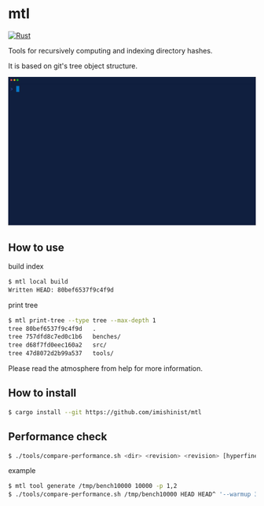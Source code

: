 # mtl

[![Rust](https://github.com/imishinist/mtl/actions/workflows/rust.yml/badge.svg)](https://github.com/imishinist/mtl/actions/workflows/rust.yml)

Tools for recursively computing and indexing directory hashes.

It is based on git's tree object structure.

![Demo](assets/demo.gif)

## How to use

build index

```bash
$ mtl local build
Written HEAD: 80bef6537f9c4f9d
```

print tree

```bash
$ mtl print-tree --type tree --max-depth 1
tree 80bef6537f9c4f9d   .
tree 757dfd8c7ed0c1b6   benches/
tree d68f7fd0eec160a2   src/
tree 47d8072d2b99a537   tools/
```

Please read the atmosphere from help for more information.


## How to install

```bash
$ cargo install --git https://github.com/imishinist/mtl
```

## Performance check

```bash
$ ./tools/compare-performance.sh <dir> <revision> <revision> [hyperfine options] 
```

example

```bash
$ mtl tool generate /tmp/bench10000 10000 -p 1,2
$ ./tools/compare-performance.sh /tmp/bench10000 HEAD HEAD^ '--warmup 3'
```
